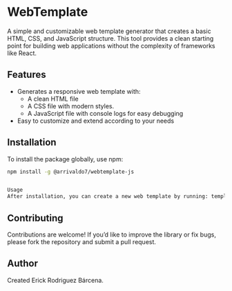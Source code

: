 # WebTemplate

A simple and customizable web template generator that creates a basic HTML, CSS, and JavaScript structure. This tool provides a clean starting point for building web applications without the complexity of frameworks like React.

## Features

- Generates a responsive web template with:
  - A clean HTML file
  - A CSS file with modern styles.
  - A JavaScript file with console logs for easy debugging
- Easy to customize and extend according to your needs

## Installation

To install the package globally, use npm:

```bash
npm install -g @arrivaldo7/webtemplate-js


Usage
After installation, you can create a new web template by running: template

```
## Contributing
Contributions are welcome! If you’d like to improve the library or fix bugs, please fork the repository and submit a pull request.


## Author
Created Erick Rodriguez Bárcena.
